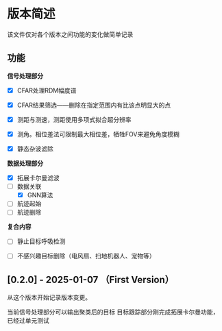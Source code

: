 # 版本简述

该文件仅对各个版本之间功能的变化做简单记录


## 功能

**信号处理部分**
- [x] CFAR处理RDM幅度谱
- [x] CFAR结果筛选——删除在指定范围内有比该点明显大的点
- [x] 测距与测速，测距使用多项式拟合超分辨率
- [x] 测角。相位差法可限制最大相位差，牺牲FOV来避免角度模糊
- [x] 静态杂波滤除


**数据处理部分**

- [x] 拓展卡尔曼滤波 
- [ ] 数据关联
  - [x] GNN算法
- [ ] 航迹起始
- [ ] 航迹删除

**复合内容**
- [ ] 静止目标呼吸检测
- [ ] 不感兴趣目标删除（电风扇、扫地机器人、宠物等）



## [0.2.0] - 2025-01-07 （First Version）

从这个版本开始记录版本变更。

当前信号处理部分可以输出聚类后的目标
目标跟踪部分刚完成拓展卡尔曼功能，已经过单元测试
